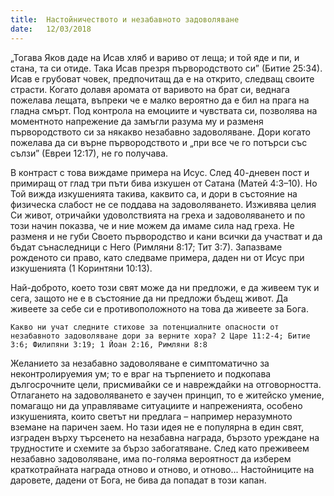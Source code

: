 ```yaml
---
title:  Настойничеството и незабавното задоволяване
date:   12/03/2018
---
```


„Тогава Яков даде на Исав хляб и вариво от леща; и той яде и пи, и стана, та си отиде. Така Исав презря първородството си” (Битие 25:34). Исав е грубоват човек, предпочитащ да е на открито, следващ своите страсти. Когато долавя аромата от варивото на брат си, веднага пожелава лещата, въпреки че е малко вероятно да е бил на прага на гладна смърт. Под контрола на емоциите и чувствата си, позволява на моментното напрежение да замъгли разума му и разменя първородството си за някакво незабавно задоволяване. Дори когато пожелава да си върне първородството и „при все че го потърси със сълзи” (Евреи 12:17), не го получава.

В контраст с това виждаме примера на Исус. След 40-дневен пост и примиращ от глад три пъти бива изкушен от Сатана (Матей 4:3–10). Но Той вижда изкушенията такива, каквито са, и дори в състояние на физическа слабост не се поддава на задоволяването. Изживява целия Си живот, отричайки удоволствията на греха и задоволяването и по този начин показва, че и ние можем да имаме сила над греха. Не разменя и не губи Своето първородство и кани всички да участват и да бъдат сънаследници с Него (Римляни 8:17; Тит 3:7). Запазваме рожденото си право, като следваме примера, даден ни от Исус при изкушенията (1 Коринтяни 10:13).

Най-доброто, което този свят може да ни предложи, е да живеем тук и сега, защото не е в състояние да ни предложи бъдещ живот. Да живеете за себе си е противоположното на това да живеете за Бога.

`Какво ни учат следните стихове за потенциалните опасности от незабавното задоволяване дори за верните хора? 2 Царе 11:2-4; Битие 3:6; Филипяни 3:19; 1 Йоан 2:16, Римляни 8:8`

Желанието за незабавно задоволяване е симптоматично за неконтролируемия ум; то е враг на търпението и подкопава дългосрочните цели, присмивайки се и навреждайки на отговорността. Отлагането на задоволяването е заучен принцип, то е житейско умение, помагащо ни да управляваме ситуациите и напреженията, особено изкушенията, които светът ни предлага – например неразумното вземане на паричен заем. Но тази идея не е популярна в един свят, изграден върху търсенето на незабавна награда, бързото уреждане на трудностите и схемите за бързо забогатяване. След като преживеем незабавно задоволяване, има по-голяма вероятност да изберем краткотрайната награда отново и отново, и отново... Настойниците на даровете, дадени от Бога, не бива да попадат в този капан.